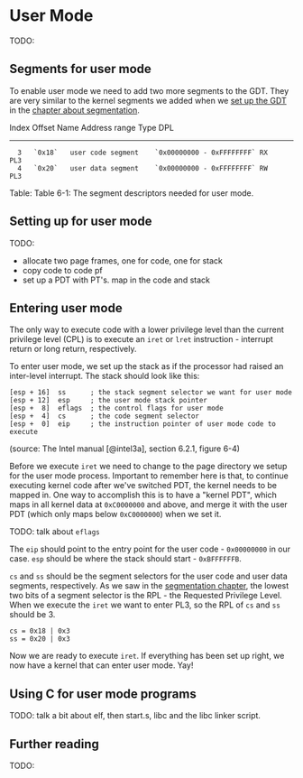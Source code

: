 # User Mode

TODO:

## Segments for user mode

To enable user mode we need to add two more segments to the GDT. They are very
similar to the kernel segments we added when we [set up the
GDT](#the-global-descriptor-table-gdt) in the [chapter about
segmentation](#segmentation).

  Index   Offset   Name                 Address range             Type   DPL
-------  -------   -------------------  ------------------------- -----  ----
      3   `0x18`   user code segment    `0x00000000 - 0xFFFFFFFF` RX     PL3
      4   `0x20`   user data segment    `0x00000000 - 0xFFFFFFFF` RW     PL3

Table: Table 6-1: The segment descriptors needed for user mode.

## Setting up for user mode

TODO:

- allocate two page frames, one for code, one for stack
- copy code to code pf
- set up a PDT with PT's. map in the code and stack

## Entering user mode

The only way to execute code with a lower privilege level than the current
privilege level (CPL) is to execute an `iret` or `lret` instruction - interrupt
return or long return, respectively.

To enter user mode, we set up the stack as if the processor had raised an
inter-level interrupt. The stack should look like this:

    [esp + 16]  ss      ; the stack segment selector we want for user mode
    [esp + 12]  esp     ; the user mode stack pointer
    [esp +  8]  eflags  ; the control flags for user mode
    [esp +  4]  cs      ; the code segment selector
    [esp +  0]  eip     ; the instruction pointer of user mode code to execute

(source: The Intel manual [@intel3a], section 6.2.1, figure 6-4)

Before we execute `iret` we need to change to the page directory we setup for
the user mode process. Important to remember here is that, to continue executing
kernel code after we've switched PDT, the kernel needs to be mapped in. One way
to accomplish this is to have a "kernel PDT", which maps in all kernel data at
`0xC0000000` and above, and merge it with the user PDT (which only maps below
`0xC0000000`) when we set it.

TODO: talk about `eflags`

The `eip` should point to the entry point for the user code - `0x00000000` in
our case. `esp` should be where the stack should start - `0xBFFFFFFB`.

`cs` and `ss` should be the segment selectors for the user code and user data
segments, respectively. As we saw in the [segmentation
chapter](#creating-and-loading-the-gdt), the lowest two bits of a segment
selector is the RPL - the Requested Privilege Level. When we execute the `iret` we
want to enter PL3, so the RPL of `cs` and `ss` should be 3.

    cs = 0x18 | 0x3
    ss = 0x20 | 0x3

Now we are ready to execute `iret`. If everything has been set up right, we now
have a kernel that can enter user mode. Yay!

## Using C for user mode programs

TODO: talk a bit about elf, then start.s, libc and the libc linker script.

## Further reading

TODO: 
